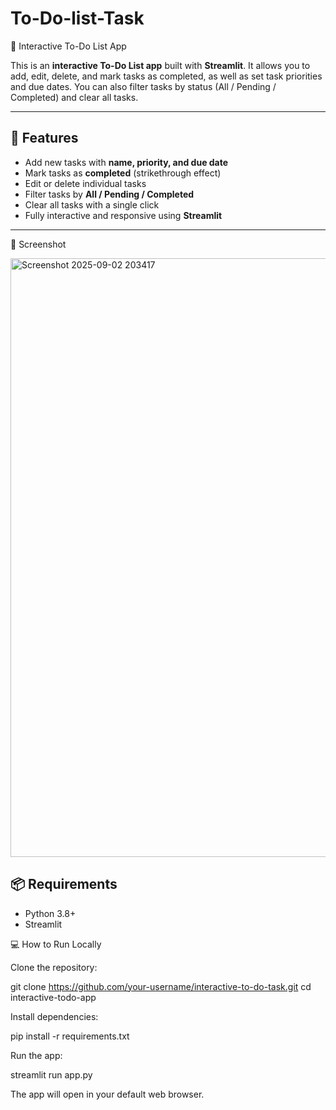 # To-Do-list-Task
📝 Interactive To-Do List App 

This is an **interactive To-Do List app** built with **Streamlit**. It allows you to add, edit, delete, and mark tasks as completed, as well as set task priorities and due dates. You can also filter tasks by status (All / Pending / Completed) and clear all tasks.

---

## 🚀 Features

- Add new tasks with **name, priority, and due date**
- Mark tasks as **completed** (strikethrough effect)
- Edit or delete individual tasks
- Filter tasks by **All / Pending / Completed**
- Clear all tasks with a single click
- Fully interactive and responsive using **Streamlit**

---

📸 Screenshot

<img width="1907" height="958" alt="Screenshot 2025-09-02 203417" src="https://github.com/user-attachments/assets/00761df1-7361-4480-a76b-9cc8f379aab3" />


## 📦 Requirements

- Python 3.8+
- Streamlit

💻 How to Run Locally

Clone the repository:

git clone https://github.com/your-username/interactive-to-do-task.git
cd interactive-todo-app


Install dependencies:

pip install -r requirements.txt


Run the app:

streamlit run app.py

The app will open in your default web browser.



